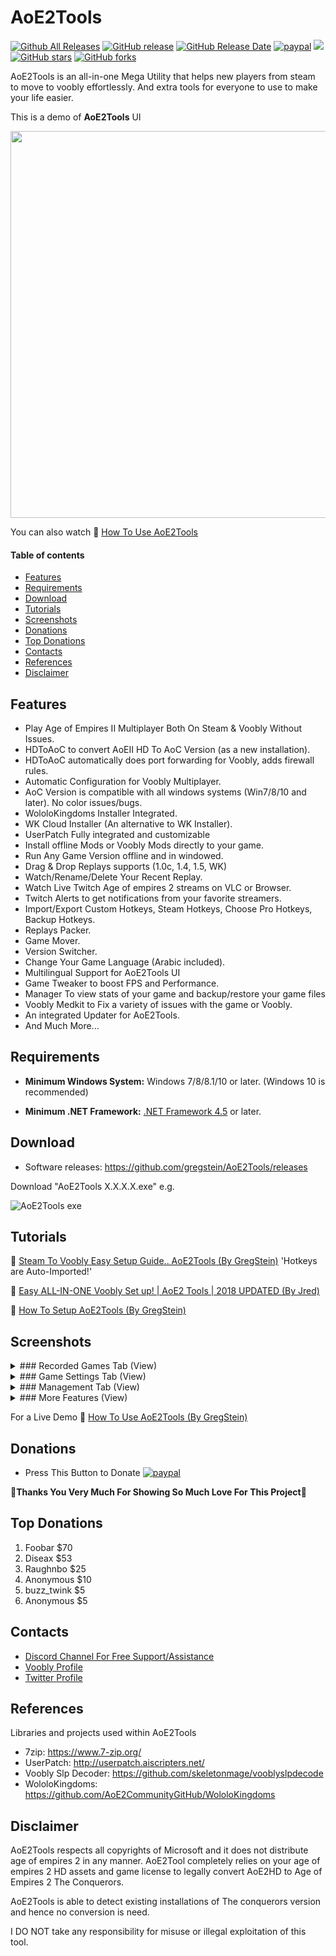 # AoE2Tools

[![Github All Releases](https://img.shields.io/github/downloads/gregstein/AoE2Tools/total.svg)](https://github.com/gregstein/AoE2Tools/releases)
[![GitHub release](https://img.shields.io/github/release/gregstein/AoE2Tools/all.svg)](https://github.com/gregstein/AoE2Tools/releases)
[![GitHub Release Date](https://img.shields.io/github/release-date-pre/gregstein/AoE2Tools.svg)](https://github.com/gregstein/AoE2Tools/releases)
[![paypal](https://img.shields.io/badge/Donate-PayPal-green.svg)](https://streamlabs.com/gregstein_)
[<img src="https://discordapp.com/api/guilds/452492146100928515/widget.png?style=shield">](https://discordapp.com/invite/jdCgCyx)
[![GitHub stars](https://img.shields.io/github/stars/gregstein/AoE2Tools.svg)](https://github.com/gregstein/AoE2Tools/stargazers)
[![GitHub forks](https://img.shields.io/github/forks/gregstein/AoE2Tools.svg)](https://github.com/gregstein/AoE2Tools/network)

AoE2Tools is an all-in-one Mega Utility that helps new players from steam to move to voobly effortlessly. And extra tools for everyone to use to make your life easier.

This is a demo of **AoE2Tools** UI

<img src="https://i.imgur.com/WbPpmU1.png" width="619" >

You can also watch 🎦 [How To Use AoE2Tools](https://www.youtube.com/watch?v=0uCuQ_smLZ0)

#### Table of contents
* [Features](#features)
* [Requirements](#requirements)
* [Download](#download)
* [Tutorials](#tutorials)
* [Screenshots](#screenshots)
* [Donations](#donations)
* [Top Donations](#top-donations)
* [Contacts](#contacts)
* [References](#references)
* [Disclaimer](#disclaimer)

## Features
* Play Age of Empires II Multiplayer Both On Steam & Voobly Without Issues.
* HDToAoC to convert AoEII HD To AoC Version (as a new installation).
* HDToAoC automatically does port forwarding for Voobly, adds firewall rules.
* Automatic Configuration for Voobly Multiplayer.
* AoC Version is compatible with all windows systems (Win7/8/10 and later). No color issues/bugs.
* WololoKingdoms Installer Integrated.
* WK Cloud Installer (An alternative to WK Installer).
* UserPatch Fully integrated and customizable
* Install offline Mods or Voobly Mods directly to your game.
* Run Any Game Version offline and in windowed.
* Drag & Drop Replays supports (1.0c, 1.4, 1.5, WK)
* Watch/Rename/Delete Your Recent Replay.
* Watch Live Twitch Age of empires 2 streams on VLC or Browser.
* Twitch Alerts to get notifications from your favorite streamers.
* Import/Export Custom Hotkeys, Steam Hotkeys, Choose Pro Hotkeys, Backup Hotkeys.
* Replays Packer.
* Game Mover.
* Version Switcher.
* Change Your Game Language (Arabic included).
* Multilingual Support for AoE2Tools UI
* Game Tweaker to boost FPS and Performance.
* Manager To view stats of your game and backup/restore your game files
* Voobly Medkit to Fix a variety of issues with the game or Voobly.
* An integrated Updater for AoE2Tools.
* And Much More...


## Requirements

* **Minimum Windows System:** Windows 7/8/8.1/10 or later. (Windows 10 is recommended)

* **Minimum .NET Framework:** [.NET Framework 4.5](https://www.microsoft.com/fr-fr/download/details.aspx?id=30653) or later.

## Download

* Software releases: https://github.com/gregstein/AoE2Tools/releases

Download "AoE2Tools X.X.X.X.exe" e.g.

![AoE2Tools exe](https://image.prntscr.com/image/PbKUGB3SQOqCa-Qkte08fA.png)

## Tutorials

🎦 [Steam To Voobly Easy Setup Guide.. AoE2Tools (By GregStein)](https://www.youtube.com/watch?v=Srhi14fjTkM) 'Hotkeys are Auto-Imported!'

🎦 [Easy ALL-IN-ONE Voobly Set up! | AoE2 Tools | 2018 UPDATED (By Jred)](https://www.youtube.com/watch?v=LTgb8NII0UM)


📜 [How To Setup AoE2Tools (By GregStein)](https://steamcommunity.com/sharedfiles/filedetails/?id=1459865719)


## Screenshots

<details><summary>### Recorded Games Tab (View)</summary>
<p>
     <img src="https://i.imgur.com/JDQP5I9.png" width="619" >
</p>
</details>

<details><summary>### Game Settings Tab (View)</summary>
<p>
  <img src="https://i.imgur.com/sRFbKHA.png" width="619" >
</p>
</details>

<details><summary>### Management Tab (View)</summary>
<p>
   <img src="https://i.imgur.com/0LkhWaZ.png" width="619" >
</p>
</details>

<details><summary>### More Features (View)</summary>
<p>
  <img src="https://i.imgur.com/PPX9L06.png" width="619" >
</p>
</details>


For a Live Demo 🎦 [How To Use AoE2Tools (By GregStein)](https://www.youtube.com/watch?v=0uCuQ_smLZ0)

## Donations
* Press This Button to Donate [![paypal](https://img.shields.io/badge/Donate-PayPal-green.svg)](https://streamlabs.com/gregstein_)

💞**Thanks You Very Much For Showing So Much Love For This Project**💞

## Top Donations

1. Foobar $70
2. Diseax $53
3. Raughnbo $25
4. Anonymous $10
5. buzz_twink $5
6. Anonymous $5

## Contacts
* [Discord Channel For Free Support/Assistance](https://discordapp.com/invite/jdCgCyx)
* [Voobly Profile](https://www.voobly.com/profile/view/123615731)
* [Twitter Profile](https://twitter.com/gregaoc2)

## References
Libraries and projects used within AoE2Tools

- 7zip: https://www.7-zip.org/
- UserPatch: http://userpatch.aiscripters.net/
- Voobly Slp Decoder: https://github.com/skeletonmage/vooblyslpdecode
- WololoKingdoms: https://github.com/AoE2CommunityGitHub/WololoKingdoms

## Disclaimer
AoE2Tools respects all copyrights of Microsoft and it does not distribute age of empires 2 in any manner. AoE2Tool completely relies on your age of empires 2 HD assets and game license to legally convert AoE2HD to Age of Empires 2 The Conquerors.

AoE2Tools is able to detect existing installations of The conquerors version and hence no conversion is need.

I DO NOT take any responsibility for misuse or illegal exploitation of this tool.
